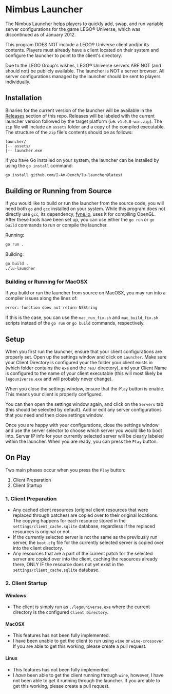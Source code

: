 # Nimbus Launcher

The Nimbus Launcher helps players to quickly add, swap, and run variable server configurations for the game LEGO® Universe, which was discontinued as of January 2012.

This program DOES NOT include a LEGO® Universe client and/or its contents. Players must already have a client located on their system and configure the launcher to point to the client's directory.

Due to the LEGO Group's wishes, LEGO® Universe servers ARE NOT (and should not) be publicly available. The launcher is NOT a server browser. All server configurations managed by the launcher should be sent to players individually.

## Installation

Binaries for the current version of the launcher will be available in the [Releases]() section of this repo. Releases will be labeled with the current launcher version followed by the target platform (i.e. `v1.0.0-win.zip`). The `zip` file will include an `assets` folder and a copy of the compiled executable. The structure of the `zip` file's contents should be as follows:

```
launcher/
|-- assets/
|-- launcher.exe
```

If you have Go installed on your system, the launcher can be installed by using the `go install` command:

```bash
go install github.com/I-Am-Dench/lu-launcher@latest
```

## Building or Running from Source

If you would like to build or run the launcher from the source code, you will need both `go` and `gcc` installed on your system. While this program does not directly use `gcc`, its dependency, [fyne.io](https://github.com/fyne-io/fyne), uses it for compiling OpenGL. After these tools have been set up, you can use either the `go run` or `go build` commands to run or compile the launcher.

Running:

```bash
go run .
```

Building:

```bash
go build .
./lu-launcher
```

### Building or Running for MacOSX

If you build or run the launcher from source on MacOSX, you may run into a compiler issues along the lines of:

```bash
error: function does not return NSString
```

If this is the case, you can use the `mac_run_fix.sh` and `mac_build_fix.sh` scripts instead of the `go run` or `go build` commands, respectively.

## Setup

When you first run the launcher, ensure that your client configurations are properly set. Open up the settings window and click on `Launcher`. Make sure your Client Directory is configured your the folder your client exists in (which folder contains the `exe` and the `res/` directory), and your Client Name is configured to the name of your client executable (this will most likely be `legouniverse.exe` and will probably never change).

When you close the settings window, ensure that the `Play` button is enable. This means your client is properly configured.

You can then open the settings window again, and click on the `Servers` tab (this should be selected by default). Add or edit any server configurations that you need and then close settings window.

Once you are happy with your configurations, close the settings window and use the server selector to choose which server you would like to boot into. Server IP info for your currently selected server will be clearly labeled within the launcher. When you are ready, you can press the `Play` button.

## On Play

Two main phases occur when you press the `Play` button:

1. Client Preparation
2. Client Startup

### 1. Client Preparation

- Any cached client resources (original client resources that were replaced through patches) are copied over to their original locations. The copying happens for each resource stored in the `settings/client_cache.sqlite` database, regardless if the replaced resources is original or not.
- If the currently selected server is not the same as the previously run server, the `boot.cfg` file for the currently selected server is copied over into the client directory.
- Any resources that are a part of the current patch for the selected server are copied over into the client, caching the resources already there, ONLY IF the resource does not yet exist in the `settings/client_cache.sqlite` database.

### 2. Client Startup

#### Windows

- The client is simply run as `./legouniverse.exe` where the current directory is the configured `Client Directory`.

#### MacOSX

- This features has not been fully implemented. 
- I have been unable to get the client to run using `wine` or `wine-crossover`. If you are able to get this working, please create a pull request.

#### Linux

- This features has not been fully implemented.
- I *have* been able to get the client running through `wine`, however, I have not been able to get it running through the launcher. If you are able to get this working, please create a pull request.